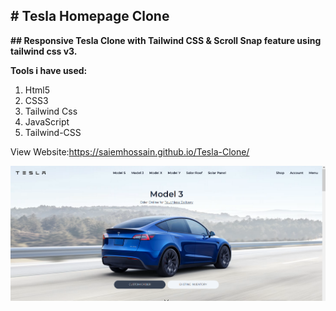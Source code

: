 ## **# Tesla Homepage Clone**

**## Responsive Tesla Clone with Tailwind CSS & Scroll Snap feature using tailwind css v3.**



**Tools i have used:**

 1. Html5
 2. CSS3
 3. Tailwind Css
 4. JavaScript
 5. Tailwind-CSS

View Website:https://saiemhossain.github.io/Tesla-Clone/

![enter image description here](https://github.com/Saiemhossain/Tesla-Clone/blob/main/coverpic.png?raw=true)



